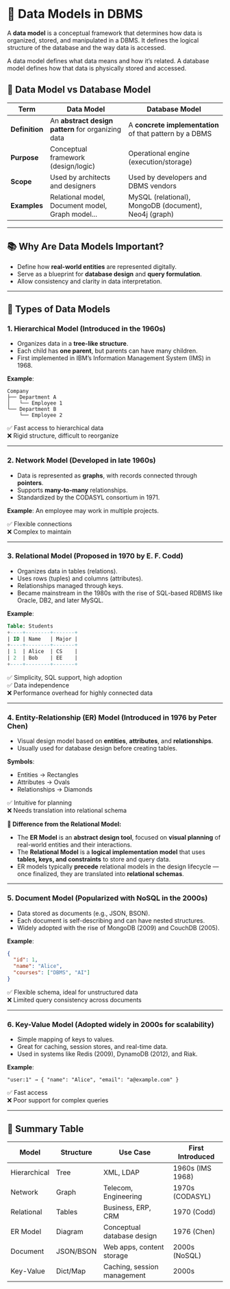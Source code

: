 # 📙 Data Models in DBMS

A **data model** is a conceptual framework that determines how data is organized, stored, and manipulated in a DBMS. It defines the logical structure of the database and the way data is accessed.

A data model defines what data means and how it’s related.
A database model defines how that data is physically stored and accessed.

## 🎩 Data Model vs Database Model

| Term           | Data Model                                         | Database Model                                          |
| -------------- | -------------------------------------------------- | ------------------------------------------------------- |
| **Definition** | An **abstract design pattern** for organizing data | A **concrete implementation** of that pattern by a DBMS |
| **Purpose**    | Conceptual framework (design/logic)                | Operational engine (execution/storage)                  |
| **Scope**      | Used by architects and designers                   | Used by developers and DBMS vendors                     |
| **Examples**   | Relational model, Document model, Graph model...   | MySQL (relational), MongoDB (document), Neo4j (graph)   |

---

## 📚 Why Are Data Models Important?

- Define how **real-world entities** are represented digitally.
- Serve as a blueprint for **database design** and **query formulation**.
- Allow consistency and clarity in data interpretation.

---

## 🧱 Types of Data Models

### 1. **Hierarchical Model (Introduced in the 1960s)**

- Organizes data in a **tree-like structure**.
- Each child has **one parent**, but parents can have many children.
- First implemented in IBM’s Information Management System (IMS) in 1968.

**Example**:

```
Company
├── Department A
│   └── Employee 1
└── Department B
    └── Employee 2
```

✅ Fast access to hierarchical data  
❌ Rigid structure, difficult to reorganize

---

### 2. **Network Model (Developed in late 1960s)**

- Data is represented as **graphs**, with records connected through **pointers**.
- Supports **many-to-many** relationships.
- Standardized by the CODASYL consortium in 1971.

**Example**: An employee may work in multiple projects.

✅ Flexible connections  
❌ Complex to maintain

---

### 3. **Relational Model (Proposed in 1970 by E. F. Codd)**

- Organizes data in tables (relations).
- Uses rows (tuples) and columns (attributes).
- Relationships managed through keys.
- Became mainstream in the 1980s with the rise of SQL-based RDBMS like Oracle, DB2, and later MySQL.

**Example**:

```sql
Table: Students
+----+--------+-------+
| ID | Name   | Major |
+----+--------+-------+
| 1  | Alice  | CS    |
| 2  | Bob    | EE    |
+----+--------+-------+
```

✅ Simplicity, SQL support, high adoption  
✅ Data independence  
❌ Performance overhead for highly connected data

---

### 4. **Entity-Relationship (ER) Model (Introduced in 1976 by Peter Chen)**

- Visual design model based on **entities**, **attributes**, and **relationships**.
- Usually used for database design before creating tables.

**Symbols**:

- Entities → Rectangles
- Attributes → Ovals
- Relationships → Diamonds

✅ Intuitive for planning  
❌ Needs translation into relational schema

**🔄 Difference from the Relational Model:**

- The **ER Model** is an **abstract design tool**, focused on **visual planning** of real-world entities and their interactions.
- The **Relational Model** is a **logical implementation model** that uses **tables, keys, and constraints** to store and query data.
- ER models typically **precede** relational models in the design lifecycle — once finalized, they are translated into **relational schemas**.

---

### 5. **Document Model (Popularized with NoSQL in the 2000s)**

- Data stored as documents (e.g., JSON, BSON).
- Each document is self-describing and can have nested structures.
- Widely adopted with the rise of MongoDB (2009) and CouchDB (2005).

**Example**:

```json
{
  "id": 1,
  "name": "Alice",
  "courses": ["DBMS", "AI"]
}
```

✅ Flexible schema, ideal for unstructured data  
❌ Limited query consistency across documents

---

### 6. **Key-Value Model (Adopted widely in 2000s for scalability)**

- Simple mapping of keys to values.
- Great for caching, session stores, and real-time data.
- Used in systems like Redis (2009), DynamoDB (2012), and Riak.

**Example**:

```
"user:1" → { "name": "Alice", "email": "a@example.com" }
```

✅ Fast access  
❌ Poor support for complex queries

---

## 🧠 Summary Table

| Model        | Structure | Use Case                    | First Introduced |
| ------------ | --------- | --------------------------- | ---------------- |
| Hierarchical | Tree      | XML, LDAP                   | 1960s (IMS 1968) |
| Network      | Graph     | Telecom, Engineering        | 1970s (CODASYL)  |
| Relational   | Tables    | Business, ERP, CRM          | 1970 (Codd)      |
| ER Model     | Diagram   | Conceptual database design  | 1976 (Chen)      |
| Document     | JSON/BSON | Web apps, content storage   | 2000s (NoSQL)    |
| Key-Value    | Dict/Map  | Caching, session management | 2000s            |
